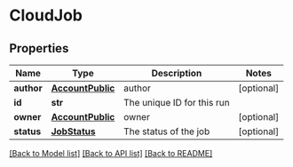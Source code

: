 # CloudJob

## Properties
Name | Type | Description | Notes
------------ | ------------- | ------------- | -------------
**author** | [**AccountPublic**](AccountPublic.md) | author | [optional] 
**id** | **str** | The unique ID for this run | 
**owner** | [**AccountPublic**](AccountPublic.md) | owner | [optional] 
**status** | [**JobStatus**](JobStatus.md) | The status of the job | [optional] 

[[Back to Model list]](../README.md#documentation-for-models) [[Back to API list]](../README.md#documentation-for-api-endpoints) [[Back to README]](../README.md)


